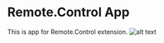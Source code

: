 # Remote.Control App

This is app for Remote.Control extension.
![alt text](https://github.com/[itreums]/[remote.local]/blob/[master]/assets/img/png/3apps.png?raw=true)